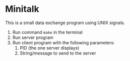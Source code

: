 # Minitalk

This is a small data exchange program using UNIX signals.

1) Run command ```make``` in the terminal
2) Run server program
3) Run client program with the following parameters:
   1) PID (the one server displays)
   2) String/message to send to the server

